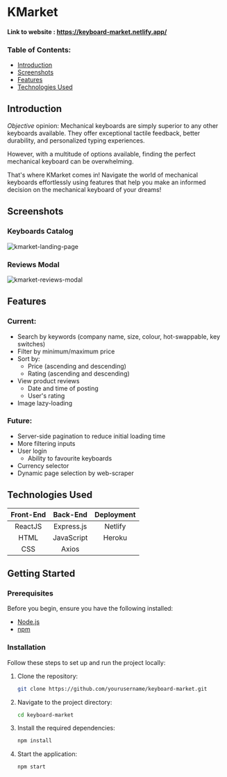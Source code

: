 # KMarket
#### Link to website : https://keyboard-market.netlify.app/

### Table of Contents:

* [Introduction](#introduction)
* [Screenshots](#screenshots)
* [Features](#features)
* [Technologies Used](#technologies-used)
  
## Introduction

_Objective_ opinion: Mechanical keyboards are simply superior to any other keyboards available. They offer exceptional tactile feedback, better durability, and personalized typing experiences. 

However, with a multitude of options available, finding the perfect mechanical keyboard can be overwhelming.

That's where KMarket comes in! Navigate the world of mechanical keyboards effortlessly using features that help you make an informed decision on the mechanical keyboard of your dreams!

## Screenshots

### Keyboards Catalog
![kmarket-landing-page](https://github.com/Wazotik/keyboard-market/assets/61949418/9bab3dc3-2450-4f0b-b02a-26011b2c4e6f)

### Reviews Modal
![kmarket-reviews-modal](https://github.com/Wazotik/keyboard-market/assets/61949418/9e71b2ad-e6fa-42bf-817e-32220f3efba9)

## Features

### Current:
* Search by keywords (company name, size, colour, hot-swappable, key switches)
* Filter by minimum/maximum price
* Sort by:
  * Price (ascending and descending)
  * Rating (ascending and descending)
* View product reviews
  * Date and time of posting
  * User's rating
* Image lazy-loading
 
### Future:
* Server-side pagination to reduce initial loading time
* More filtering inputs
* User login
  * Ability to favourite keyboards
* Currency selector
* Dynamic page selection by web-scraper


## Technologies Used

| Front-End  | Back-End | Deployment | 
| :-------------: | :-------------: | :-------------: |
| ReactJS | Express.js | Netlify | 
| HTML | JavaScript | Heroku |
| CSS | Axios | 

## Getting Started

### Prerequisites
Before you begin, ensure you have the following installed:
- [Node.js](https://nodejs.org/en/download/)
- [npm](https://www.npmjs.com/get-npm)

### Installation
Follow these steps to set up and run the project locally:

1. Clone the repository:

   ```bash
   git clone https://github.com/yourusername/keyboard-market.git
   ```

2. Navigate to the project directory:

   ```bash
   cd keyboard-market
   ```

3. Install the required dependencies:

   ```bash
   npm install
   ```

4. Start the application:

   ```bash
   npm start
   ```































